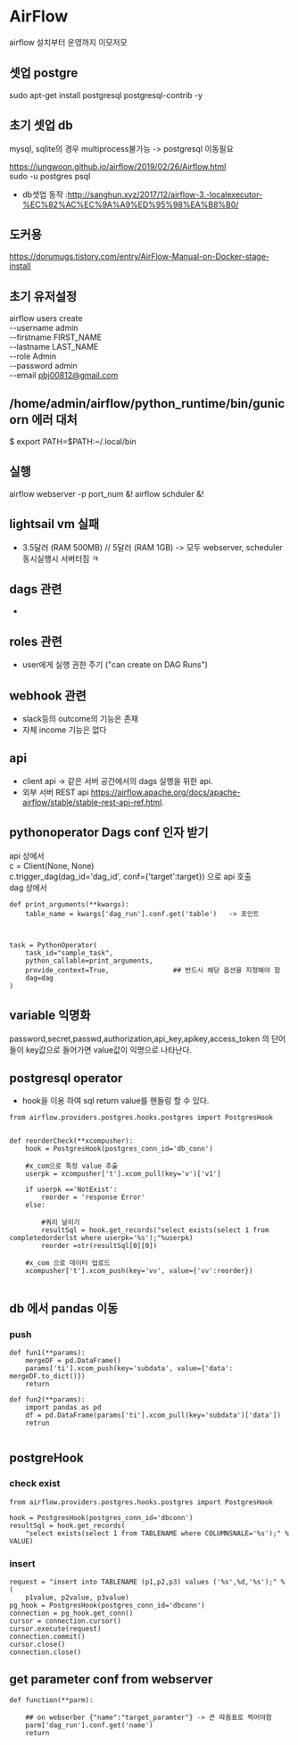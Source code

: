 # AirFlow
airflow 설치부터 운영까지 이모저모


## 셋업 postgre    
sudo apt-get install postgresql postgresql-contrib -y    


## 초기 셋업 db   
mysql, sqlite의 경우 multiprocess불가능 -> postgresql 이동필요     


https://jungwoon.github.io/airflow/2019/02/26/Airflow.html   
sudo -u postgres psql    
- db셋업 동작 :http://sanghun.xyz/2017/12/airflow-3.-localexecutor-%EC%82%AC%EC%9A%A9%ED%95%98%EA%B8%B0/

## 도커용 
https://dorumugs.tistory.com/entry/AirFlow-Manual-on-Docker-stage-install    


## 초기 유저설정

airflow users create \
 --username admin \
 --firstname FIRST_NAME \
 --lastname LAST_NAME \
 --role Admin \
 --password admin \
 --email pbj00812@gmail.com
 
 
## /home/admin/airflow/python_runtime/bin/gunicorn 에러 대처    
 
$ export PATH=$PATH:~/.local/bin   

## 실행 
airflow webserver -p port_num &!
airflow schduler &!

## lightsail vm 실패    
- 3.5달러 (RAM 500MB) // 5달러 (RAM 1GB) -> 모두 webserver, scheduler 동시실행시 서버터짐 ㅋ    

## dags 관련   
- 

## roles 관련   
- user에게 실행 권한 주기 ("can create on DAG Runs")
  
## webhook 관련     
- slack등의 outcome의 기능은 존재     
- 자체 income 기능은 없다     


## api
- client api -> 같은 서버 공간에서의 dags 실행을 위한 api.   
- 외부 서버 REST api https://airflow.apache.org/docs/apache-airflow/stable/stable-rest-api-ref.html.   



## pythonoperator Dags conf 인자 받기
api 상에서    
c = Client(None, None)    
c.trigger_dag(dag_id='dag_id', conf={'target':target}) 으로 api 호출    
dag 상에서 
```{.python}
def print_arguments(**kwargs):   
    table_name = kwargs['dag_run'].conf.get('table')   -> 포인트   
      
        
         
task = PythonOperator(
    task_id="sample_task",
    python_callable=print_arguments,
    provide_context=True,                ## 반드시 해당 옵션을 지정해야 함
    dag=dag
)
```


## variable 익명화   
password,secret,passwd,authorization,api_key,apikey,access_token 의 단어들이 key값으로 들어가면 value값이 익명으로 나타난다.     

## postgresql operator   
- hook을 이용 하여 sql return value를 핸들링 할 수 있다.  
```{.python}
from airflow.providers.postgres.hooks.postgres import PostgresHook


def reorderCheck(**xcompusher):
    hook = PostgresHook(postgres_conn_id='db_conn')
    
    #x_com으로 특정 value 추출
    userpk = xcompusher['t'].xcom_pull(key='v')['v1']

    if userpk =='NotExist':
        reorder = 'response Error'
    else:
    
        #쿼리 날리기
        resultSql = hook.get_records("select exists(select 1 from completedorderlst where userpk='%s');"%userpk)
        reorder =str(resultSql[0][0])
    
    #x_com 으로 데이터 업로드
    xcompusher['t'].xcom_push(key='vv', value={'vv':reorder})


```





## db 에서 pandas 이동

### push
```
def fun1(**params):
    mergeDF = pd.DataFrame()
    params['ti'].xcom_push(key='subdata', value={'data': mergeDF.to_dict()})
    return

def fun2(**params):
    import pandas as pd
    df = pd.DataFrame(params['ti'].xcom_pull(key='subdata')['data'])
    retrun


```


## postgreHook

### check exist
```
from airflow.providers.postgres.hooks.postgres import PostgresHook

hook = PostgresHook(postgres_conn_id='dbconn')
resultSql = hook.get_records(
    "select exists(select 1 from TABLENAME where COLUMNSNALE='%s');" % VALUE)
```

### insert

```
request = "insert into TABLENAME (p1,p2,p3) values ('%s',%d,'%s');" % (
    p1value, p2value, p3value)
pg_hook = PostgresHook(postgres_conn_id='dbconn')
connection = pg_hook.get_conn()
cursor = connection.cursor()
cursor.execute(request)
connection.commit()
cursor.close()
connection.close()
```


## get parameter conf from webserver
```
def function(**parm):

    ## on webserber {"name":"target_paramter"} -> 큰 따옴표로 찍어야함
    parm['dag_run'].conf.get('name')
    return 
```
